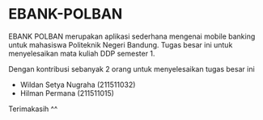 # EBANK-POLBAN
EBANK POLBAN merupakan aplikasi sederhana mengenai mobile banking untuk mahasiswa Politeknik Negeri Bandung. 
Tugas besar ini untuk menyelesaikan mata kuliah DDP semester 1.

Dengan kontribusi sebanyak 2 orang untuk menyelesaikan tugas besar ini
- Wildan Setya Nugraha (211511032)
- Hilman Permana (211511015) 

Terimakasih ^^
